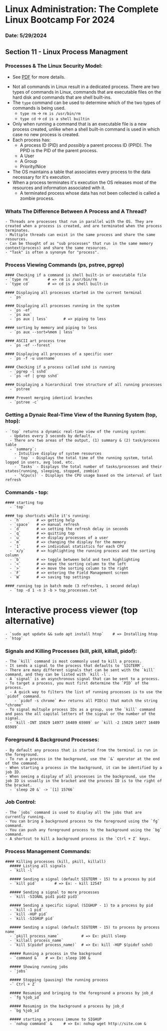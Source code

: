 # Linux Administration: The Complete Linux Bootcamp For 2024
### Date: 5/29/2024

## Section 11 - Linux Process Managment

### Processes & The Linux Security Model:
  * See [PDF](.resources/linux-process-management.pdf) for more details.
  
  - Not all commands in Linux result in a dedicated process. There are two types of commands in Linux, commands that are executable files on the hard disk and commands that are shell built-ins.
  - The `type` command can be used to determine which of the two types of commands is being used.
    - `type rm` -> `rm is /usr/bin/rm`
    - `type cd` -> `cd is a shell builtin`
  - Only when running a command that is an executable file is a new process created, unlike when a shell built-in command is used in which case no new process is created.
  - Each process has: 
    - A process ID (PID) and *possibly* a parent process ID (PPID). The PPID is the PID of the parent process.
    - A User
    - A Group
    - Priority/Nice
  - The OS maintains a table that associates every process to the data necessary for it's execution.
  - When a process terminates it's execution the OS releases most of the resources and information associated with it.
    - A terminated process whose data has not been collected is called a zombie process.
  
  ### Whats The Difference Between A Process and A Thread?
    - Threads are processes that run in parallel with the OS. They are created when a process is created, and are terminated when the process terminates.
    - Multiple threads can exist in the same process and share the same resources.
    - Can be thought of as "sub processes" that run in the same memory context(process) and share the same resources.
    - "Task" is often a synonym for "process".
  
  ### Process Viewing Commands (ps, pstree, pgrep)
    #### Checking if a command is shell built-in or executable file
    - `type rm`        # => rm is /usr/bin/rm
    - `type cd`        # => cd is a shell built-in
    
    #### Displaying all processes started in the current terminal
      - `ps`
    
    #### Displaying all processes running in the system
      - `ps -ef` 
      - `ps aux`
      - `ps aux | less`       # => piping to less
    
    #### sorting by memory and piping to less
      - `ps aux --sort=%mem | less`
    
    #### ASCII art process tree
      - `ps -ef --forest`
    
    #### Displaying all processes of a specific user
      - `ps -f -u username`
    
    #### Checking if a process called sshd is running
      - `pgrep -l sshd`
      - `ps -ef | grep sshd`
    
    #### Displaying a hierarchical tree structure of all running processes
      - `pstree`
    
    #### Prevent merging identical branches
      - `pstree -c`
  
  ### Getting a Dynaic Real-Time View of the Running System (top, htop):
    - `top` returns a dynamic real-time view of the running system:
      - Updates every 3 seconds by default.
      - There are two areas of the output, (1) summary & (2) task/process table
      - `summary`:
        - Intuitive display of system resources
        - `top` - Displays the total time of the running system, total logged in users, avg load, etc.
        - `Tasks` - Displays the total number of tasks/processes and their states(running, sleeping, stopped, zombie)
        - `%Cpu(s)` - Displays the CPU usage based on the interval of last refresh
  
  ### Commands - top:
    #### starting top
      - `top`
    
    #### top shortcuts while it's running:
      - `h`       # => getting help
      - `space`   # => manual refresh
      - `d`       # => setting the refresh delay in seconds
      - `q`       # => quitting top
      - `u`       # => display processes of a user
      - `m`       # => changing the display for the memory
      - `1`       # => individual statistics for each CPU
      - `x/y`     # => highlighting the running process and the sorting column
      - `b`       # => toggle between bold and text highlighting
      - `<`       # => move the sorting column to the left
      - `>`       # => move the sorting column to the right
      - `F`       # => entering the Field Management screen 
      - `W`       # => saving top settings
    
    #### running top in batch mode (3 refreshes, 1 second delay)
      - `top -d 1 -n 3 -b > top_processes.txt`
  
  # Interactive process viewer (top alternative)
    - `sudo apt update && sudo apt install htop`    # => Installing htop
    - `htop`
  
  ### Signals and Killing Processes (kill, pkill, killall, pidof):
    - The `kill` command is most commonly used to kill a process.
    - It sends a signal to the process that defaults to `SIGTERM`.
    - There are many different signals that can be sent with the `kill` command, and they can be listed with `kill -l`.
    - A `signal` is an asynchronous signal that can be sent to a process.
    - To target a process, you must first determine the `PID` of the process.
      - A quick way to filters the list of running processes is to use the `pidof` command.
        - `pidof -s chrome` #=> returns all PID(s) that match the string "chrome"
    - To signal multuple process IDs as a group, use the `kill` command and pass the all capital letters of the signal or the number of the signal.
      - `kill -INT 15029 14977 16489 65989` or `kill -2 15029 14977 16489 65989`
  
  ### Foreground & Background Processes:
    - By default any process that is started from the terminal is run in the foreground.
    - To run a process in the background, use the `&` operator at the end of the command.
    - When starting a process in the background, it can be identified by a job ID.
    - When seeing a display of all processes in the background, use the job ID is usually in the bracket and the process ID is to the right of the bracket.
      - `sleep 20 &` -> `[1] 15766`
  
  ### Job Control:
    - The `jobs` command is used to display all the jobs that are currently running.
    - You can bring a background process to the foreground using the `fg` command.
    - You can push any foreground process to the background using the `bg` command.
    - A shortcut to kill a background process is the `Ctrl + Z` keys.
  
  ### Process Management Commands:
    #### Killing processes (kill, pkill, killall)
      ##### Listing all signals
      - `kill -l`
      
      ##### Sending a signal (default SIGTERM - 15) to a process by pid 
      - `kill pid`        # => Ex: - kill 12547
      
      ##### Sending a signal to more processes
      - `kill -SIGNAL pid1 pid2 pid3`
      
      ##### Sending a specific signal (SIGHUP - 1) to a process by pid
      - `kill -1 pid`
      - `kill -HUP pid`
      - `kill -SIGHUP pid`
      
      ##### Sending a signal (default SIGTERM - 15) to process by process name
      - `pkill process_name`          # => Ex: pkill sleep
      - `killall process_name`
      - `kill $(pidof process_name)`  # => Ex: kill -HUP $(pidof sshd)
      
      ##### Running a process in the background
      - `command &`   # => Ex: sleep 100 &
      
      ##### Showing running jobs
      - `jobs`
      
      ##### Stopping (pausing) the running process
      -` Ctrl + Z`
      
      ##### Resuming and bringing to the foreground a process by job_d
      - `fg %job_id`
      
      ##### Resuming in the background a process by job_d
      - `bg %job_id`
      
      ##### starting a process immune to SIGHUP
      - `nohup command` &     # => Ex: nohup wget http://site.com &